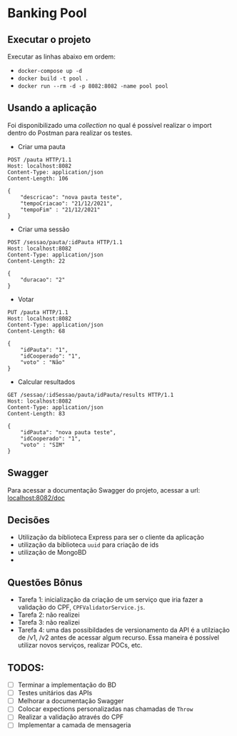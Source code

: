 # Banking Pool


## Executar o projeto
Executar as linhas abaixo em ordem: 
- `docker-compose up -d`
- `docker build -t pool .`
- `docker run --rm -d -p 8082:8082 -name pool pool`

## Usando a aplicação
Foi disponibilizado uma *collection* no qual é possível realizar o import dentro do Postman para realizar os testes. 
- Criar uma pauta
```
POST /pauta HTTP/1.1
Host: localhost:8082
Content-Type: application/json
Content-Length: 106

{
    "descricao": "nova pauta teste", 
    "tempoCriacao": "21/12/2021", 
    "tempoFim" : "21/12/2021"
}
```

- Criar uma sessão
```
POST /sessao/pauta/:idPauta HTTP/1.1
Host: localhost:8082
Content-Type: application/json
Content-Length: 22

{
    "duracao": "2"
}
```
- Votar
```
PUT /pauta HTTP/1.1
Host: localhost:8082
Content-Type: application/json
Content-Length: 68

{
    "idPauta": "1", 
    "idCooperado": "1", 
    "voto" : "Não"
}
```
- Calcular resultados
```
GET /sessao/:idSessao/pauta/idPauta/results HTTP/1.1
Host: localhost:8082
Content-Type: application/json
Content-Length: 83

{
    "idPauta": "nova pauta teste", 
    "idCooperado": "1", 
    "voto" : "SIM"
}
```

## Swagger
Para acessar a documentação Swagger do projeto, acessar a url: [localhost:8082/doc](localhost:8082/doc)

## Decisões 
- Utilização da biblioteca Express para ser o cliente da aplicação
- utilização da biblioteca `uuid` para criação de ids
- utilização de MongoBD
- 

## Questões Bônus
- Tarefa 1: inicialização da criação de um serviço que iria fazer a validação do CPF, `CPFValidatorService.js`. 
- Tarefa 2: não realizei 
- Tarefa 3: não realizei 
- Tarefa 4: uma das possibildades de versionamento da API é a utilziação de /v1, /v2 antes de acessar algum recurso. Essa maneira é possível utilizar novos serviços, realizar POCs, etc. 

## TODOS: 
- [ ] Terminar a implementação do BD
- [ ] Testes unitários das APIs
- [ ] Melhorar a documentação Swagger
- [ ] Colocar expections personalizadas nas chamadas de `Throw`
- [ ] Realizar a validação através do CPF
- [ ] Implementar a camada de mensageria 
